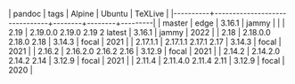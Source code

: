 | pandoc   | tags                          | Alpine | Ubuntu | TeXLive |
|----------+-------------------------------+--------+--------+---------|
| master   | edge                          | 3.16.1 | jammy  |         |
| 2.19     | 2.19.0.0 2.19.0 2.19 2 latest | 3.16.1 | jammy  |    2022 |
| 2.18     | 2.18.0.0 2.18.0 2.18          | 3.14.3 | focal  |    2021 |
| 2.17.1.1 | 2.17.1.1 2.17.1 2.17          | 3.14.3 | focal  |    2021 |
| 2.16.2   | 2.16.2.0 2.16.2 2.16          | 3.12.9 | focal  |    2021 |
| 2.14.2   | 2.14.2.0 2.14.2 2.14          | 3.12.9 | focal  |    2021 |
| 2.11.4   | 2.11.4.0 2.11.4 2.11          | 3.12.9 | focal  |    2020 |
